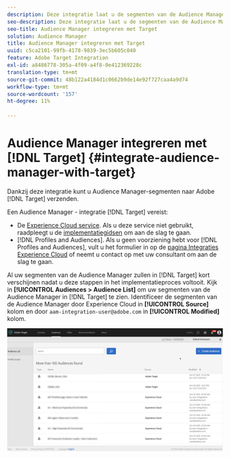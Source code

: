 ```yaml
---
description: Deze integratie laat u de segmenten van de Audience Manager naar Doel verzenden.
seo-description: Deze integratie laat u de segmenten van de Audience Manager naar Doel verzenden.
seo-title: Audience Manager integreren met Target
solution: Audience Manager
title: Audience Manager integreren met Target
uuid: c5ca2101-99fb-4178-9839-3ec5b605c040
feature: Adobe Target Integration
exl-id: a8486778-305a-4f09-a4f8-0e412369228c
translation-type: tm+mt
source-git-commit: 48b122a4184d1c0662b9de14e92f727caa4a9d74
workflow-type: tm+mt
source-wordcount: '157'
ht-degree: 11%

---
```


# Audience Manager integreren met [!DNL Target] {#integrate-audience-manager-with-target}

Dankzij deze integratie kunt u Audience Manager-segmenten naar Adobe [!DNL Target] verzenden.

Een Audience Manager - integratie [!DNL Target] vereist:

* De [Experience Cloud service](https://docs.adobe.com/content/help/nl-NL/id-service/using/home.html). Als u deze service niet gebruikt, raadpleegt u de [implementatiegidsen](https://docs.adobe.com/content/help/en/id-service/using/implementation/implementation-guides.html) om aan de slag te gaan.
* [!DNL Profiles and Audiences]. Als u geen voorziening hebt voor [!DNL Profiles and Audiences], vult u het formulier in op de [pagina Integraties Experience Cloud](https://adobe.allegiancetech.com/cgi-bin/qwebcorporate.dll?idx=X8SVES) of neemt u contact op met uw consultant om aan de slag te gaan.

Al uw segmenten van de Audience Manager zullen in [!DNL Target] kort verschijnen nadat u deze stappen in het implementatieproces voltooit. Kijk in **[!UICONTROL Audiences > Audience List]** om uw segmenten van de Audience Manager in [!DNL Target] te zien. Identificeer de segmenten van de Audience Manager door Experience Cloud in **[!UICONTROL Source]** kolom en door `aam-integration-user@adobe.com` in **[!UICONTROL Modified]** kolom.

![](../assets/target.png)
